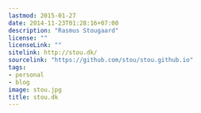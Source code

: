 ```yaml
---
lastmod: 2015-01-27
date: 2014-11-23T01:28:16+07:00
description: "Rasmus Stougaard"
license: ""
licenseLink: ""
sitelink: http://stou.dk/
sourcelink: "https://github.com/stou/stou.github.io"
tags:
- personal
- blog
image: stou.jpg
title: stou.dk
---
```


